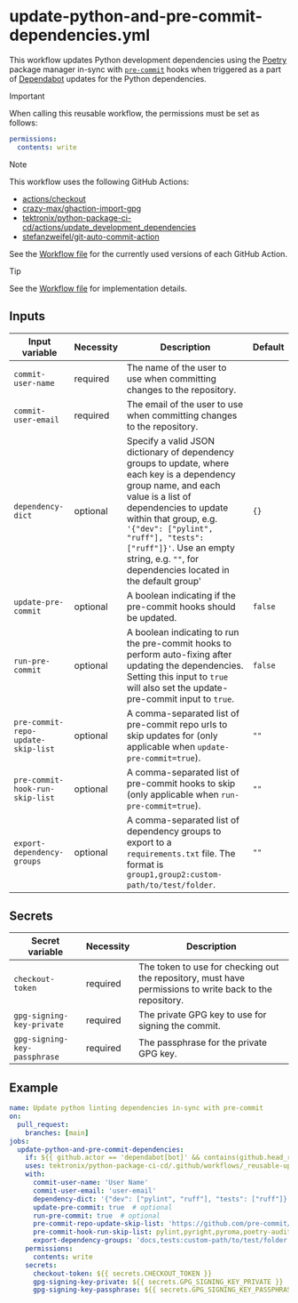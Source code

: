 # update-python-and-pre-commit-dependencies.yml

This workflow updates Python development dependencies using the
[Poetry](https://python-poetry.org/) package manager in-sync with
[`pre-commit`](https://pre-commit.com/) hooks when triggered as a part of
[Dependabot](https://docs.github.com/en/code-security/getting-started/dependabot-quickstart-guide)
updates for the Python dependencies.

> [!IMPORTANT]
> When calling this reusable workflow, the permissions must be set as follows:
>
> ```yaml
> permissions:
>   contents: write
> ```

> [!NOTE]
> This workflow uses the following GitHub Actions:
>
> - [actions/checkout](https://github.com/actions/checkout)
> - [crazy-max/ghaction-import-gpg](https://github.com/crazy-max/ghaction-import-gpg)
> - [tektronix/python-package-ci-cd/actions/update_development_dependencies](https://github.com/tektronix/python-package-ci-cd)
> - [stefanzweifel/git-auto-commit-action](https://github.com/stefanzweifel/git-auto-commit-action)
>
> See the [Workflow file][workflow-file] for the currently used versions of each GitHub Action.

> [!TIP]
> See the [Workflow file][workflow-file] for implementation details.

## Inputs

| Input variable                     | Necessity | Description                                                                                                                                                                                                                                                                                                              | Default |
| ---------------------------------- | --------- | ------------------------------------------------------------------------------------------------------------------------------------------------------------------------------------------------------------------------------------------------------------------------------------------------------------------------ | ------- |
| `commit-user-name`                 | required  | The name of the user to use when committing changes to the repository.                                                                                                                                                                                                                                                   |         |
| `commit-user-email`                | required  | The email of the user to use when committing changes to the repository.                                                                                                                                                                                                                                                  |         |
| `dependency-dict`                  | optional  | Specify a valid JSON dictionary of dependency groups to update, where each key is a dependency group name, and each value is a list of dependencies to update within that group, e.g. `'{"dev": ["pylint", "ruff"], "tests": ["ruff"]}'`. Use an empty string, e.g. `""`, for dependencies located in the default group' | `{}`    |
| `update-pre-commit`                | optional  | A boolean indicating if the pre-commit hooks should be updated.                                                                                                                                                                                                                                                          | `false` |
| `run-pre-commit`                   | optional  | A boolean indicating to run the pre-commit hooks to perform auto-fixing after updating the dependencies. Setting this input to `true` will also set the update-pre-commit input to `true`.                                                                                                                               | `false` |
| `pre-commit-repo-update-skip-list` | optional  | A comma-separated list of pre-commit repo urls to skip updates for (only applicable when `update-pre-commit=true`).                                                                                                                                                                                                      | `""`    |
| `pre-commit-hook-run-skip-list`    | optional  | A comma-separated list of pre-commit hooks to skip (only applicable when `run-pre-commit=true`).                                                                                                                                                                                                                         | `""`    |
| `export-dependency-groups`         | optional  | A comma-separated list of dependency groups to export to a `requirements.txt` file. The format is `group1,group2:custom-path/to/test/folder`.                                                                                                                                                                            | `""`    |

## Secrets

| Secret variable              | Necessity | Description                                                                                              |
| ---------------------------- | --------- | -------------------------------------------------------------------------------------------------------- |
| `checkout-token`             | required  | The token to use for checking out the repository, must have permissions to write back to the repository. |
| `gpg-signing-key-private`    | required  | The private GPG key to use for signing the commit.                                                       |
| `gpg-signing-key-passphrase` | required  | The passphrase for the private GPG key.                                                                  |

## Example

```yaml
name: Update python linting dependencies in-sync with pre-commit
on:
  pull_request:
    branches: [main]
jobs:
  update-python-and-pre-commit-dependencies:
    if: ${{ github.actor == 'dependabot[bot]' && contains(github.head_ref, '/pip/') }}  # Only run the job for Dependabot PRs
    uses: tektronix/python-package-ci-cd/.github/workflows/_reusable-update-python-and-pre-commit-dependencies.yml@v1.4.1
    with:
      commit-user-name: 'User Name'
      commit-user-email: 'user-email'
      dependency-dict: '{"dev": ["pylint", "ruff"], "tests": ["ruff"]}'  # optional, but without it nothing will get updated by Poetry
      update-pre-commit: true  # optional
      run-pre-commit: true  # optional
      pre-commit-repo-update-skip-list: 'https://github.com/pre-commit/pre-commit-hooks'  # optional
      pre-commit-hook-run-skip-list: pylint,pyright,pyroma,poetry-audit  # optional, hooks that don't auto-fix things can (and probably should be) skipped
      export-dependency-groups: 'docs,tests:custom-path/to/test/folder'  # optional
    permissions:
      contents: write
    secrets:
      checkout-token: ${{ secrets.CHECKOUT_TOKEN }}
      gpg-signing-key-private: ${{ secrets.GPG_SIGNING_KEY_PRIVATE }}
      gpg-signing-key-passphrase: ${{ secrets.GPG_SIGNING_KEY_PASSPHRASE }}
```

[workflow-file]: ../.github/workflows/_reusable-update-python-and-pre-commit-dependencies.yml
